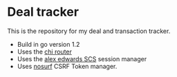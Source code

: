 # Deal tracker

This is the repository for my deal and transaction tracker. 

- Build in go version 1.2
- Uses the [chi router](github.com/go-chi/chi/v5)
- Uses the [alex edwards SCS](github.com/alexedwards/scs/v2) session manager
- Uses [nosurf](github.com/justinas/nosurf) CSRF Token manager.
